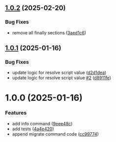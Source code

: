 ## [1.0.2](https://github.com/EndyKaufman/pg-tools/compare/pg-flyway-v1.0.1...pg-flyway-v1.0.2) (2025-02-20)


### Bug Fixes

* remove all finally sections ([3aed1c6](https://github.com/EndyKaufman/pg-tools/commit/3aed1c653af9ea717cc2160aad08db4795cc3e86))

## [1.0.1](https://github.com/EndyKaufman/pg-tools/compare/pg-flyway-v1.0.0...pg-flyway-v1.0.1) (2025-01-16)


### Bug Fixes

* update logic for resolve script value ([d2d1dea](https://github.com/EndyKaufman/pg-tools/commit/d2d1deabf31e5c3a5210f5a9106fd6553802b40a))
* update logic for resolve script value [#2](https://github.com/EndyKaufman/pg-tools/issues/2) ([d8911fe](https://github.com/EndyKaufman/pg-tools/commit/d8911fec8ca8a07f488519af661a11257ac7e2a6))

# 1.0.0 (2025-01-16)


### Features

* add info command ([9eee48c](https://github.com/EndyKaufman/pg-tools/commit/9eee48c9f2d0be40c4454279a4d19a2f89656eff))
* add tests ([4a4e420](https://github.com/EndyKaufman/pg-tools/commit/4a4e420a31c30420fe1065ae10159e504b2079fe))
* append migrate command code ([cc99774](https://github.com/EndyKaufman/pg-tools/commit/cc997741a2f60380ef180416a7a672a5a3fa82f9))
